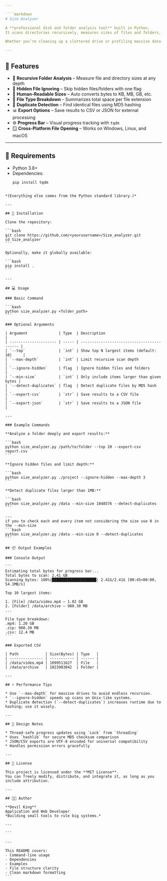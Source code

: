 ```yaml
---

````markdown
# Size Analyzer

A **professional disk and folder analysis tool** built in Python.  
It scans directories recursively, measures sizes of files and folders, detects duplicates, and exports detailed reports in CSV and JSON formats.  

Whether you’re cleaning up a cluttered drive or profiling massive data directories, **Size Analyzer** gives you full situational awareness of your storage.

---
```


## 🔧 Features

- 📁 **Recursive Folder Analysis** – Measure file and directory sizes at any depth  
- 🚫 **Hidden File Ignoring** – Skip hidden files/folders with one flag  
- 🧮 **Human-Readable Sizes** – Auto converts bytes to KB, MB, GB, etc.  
- 🧩 **File Type Breakdown** – Summarizes total space per file extension  
- 🧍 **Duplicate Detection** – Find identical files using MD5 hashing  
- 📊 **Export Options** – Save results to CSV or JSON for external processing  
- ⚙️ **Progress Bar** – Visual progress tracking with `tqdm`  
- 🪟 **Cross-Platform File Opening** – Works on Windows, Linux, and macOS  

---

## 🧰 Requirements

- Python 3.8+
- Dependencies:
  ```bash
  pip install tqdm
````

*(Everything else comes from the Python standard library.)*

---

## 🚀 Installation

Clone the repository:

```bash
git clone https://github.com/<yourusername>/Size_analyzer.git
cd Size_analyzer
```

Optionally, make it globally available:

```bash
pip install .
```

---

## 💻 Usage

### Basic Command

```bash
python size_analyzer.py <folder_path>
```

### Optional Arguments

| Argument              | Type  | Description                                |
| --------------------- | ----- | ------------------------------------------ |
| `--top`               | `int` | Show top N largest items (default: 10)     |
| `--max-depth`         | `int` | Limit recursive scan depth                 |
| `--ignore-hidden`     | flag  | Ignore hidden files and folders            |
| `--min-size`          | `int` | Only include items larger than given bytes |
| `--detect-duplicates` | flag  | Detect duplicate files by MD5 hash         |
| `--export-csv`        | `str` | Save results to a CSV file                 |
| `--export-json`       | `str` | Save results to a JSON file                |

---

### Example Commands

**Analyze a folder deeply and export results:**

```bash
python size_analyzer.py /path/to/folder --top 20 --export-csv report.csv
```

**Ignore hidden files and limit depth:**

```bash
python size_analyzer.py ./project --ignore-hidden --max-depth 3
```

**Detect duplicate files larger than 1MB:**

```bash
python size_analyzer.py /data --min-size 1048576 --detect-duplicates
```

---
if you to check each and every item not considering the size use 0 in the --min-size 
```bash
python size_analyzer.py /data --min-size 0 --detect-duplicates
```

## 📦 Output Examples

### Console Output

```
Estimating total bytes for progress bar...
Total bytes to scan: 2.41 GB
Scanning bytes: 100%|████████████████████| 2.41G/2.41G [00:45<00:00, 54.1MB/s]

Top 10 largest items:

1. [File] /data/video.mp4 — 1.02 GB
2. [Folder] /data/archive — 980.30 MB
...

File type breakdown:
.mp4: 1.20 GB
.zip: 980.30 MB
.csv: 12.4 MB
```

### Exported CSV

| Path            | Size(Bytes) | Type   |
| --------------- | ----------- | ------ |
| /data/video.mp4 | 1099511627  | File   |
| /data/archive   | 1023983042  | Folder |

---

## ⚡ Performance Tips

* Use `--max-depth` for massive drives to avoid endless recursion.
* `--ignore-hidden` speeds up scans on Unix-like systems.
* Duplicate detection (`--detect-duplicates`) increases runtime due to hashing; use it wisely.

---

## 🧠 Design Notes

* Thread-safe progress updates using `Lock` from `threading`
* Uses `hashlib` for secure MD5 checksum comparison
* JSON/CSV exports are UTF-8 encoded for universal compatibility
* Handles permission errors gracefully

---

## 🪪 License

This project is licensed under the **MIT License**.
You can freely modify, distribute, and integrate it, as long as you include attribution.

---

## 🧑‍💻 Author

**Devil King**
Application and Web Developer
*Building small tools to rule big systems.*

---

```

---

This README covers:  
- Command-line usage  
- Dependencies  
- Examples  
- File structure clarity  
- Clean markdown formatting  
```
